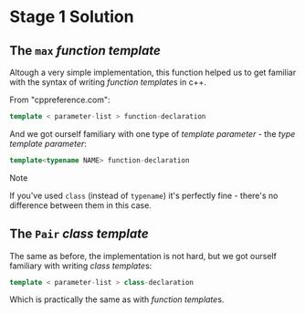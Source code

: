 # Stage 1 Solution

## The `max` *function template*

Altough a very simple implementation, this function helped us to get familiar with the syntax of writing *function template*s in c++.

From "cppreference.com":
```c++
template < parameter-list > function-declaration
```

And we got ourself familiary with one type of *template parameter* - the *type template parameter*:
```c++
template<typename NAME> function-declaration
```

> [!NOTE]
> If you've used `class` (instead of `typename`) it's perfectly fine - there's no difference between them in this case.


## The `Pair` *class template*

The same as before, the implementation is not hard, but we got ourself familiary with writing *class template*s:

```c++
template < parameter-list > class-declaration
```

Which is practically the same as with *function template*s.
